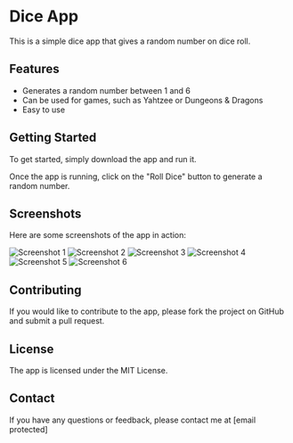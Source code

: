 <h1>Dice App</h1>

<p>This is a simple dice app that gives a random number on dice roll.</p>

<h2>Features</h2>

<ul>
<li>Generates a random number between 1 and 6</li>
<li>Can be used for games, such as Yahtzee or Dungeons & Dragons</li>
<li>Easy to use</li>
</ul>

<h2>Getting Started</h2>

<p>To get started, simply download the app and run it.</p>

<p>Once the app is running, click on the "Roll Dice" button to generate a random number.</p>

<h2>Screenshots</h2>

<p>Here are some screenshots of the app in action:</p>

<img src="screenshots/one.jpg" alt="Screenshot 1">
<img src="screenshots/two.jpg" alt="Screenshot 2">
<img src="screenshots/three.jpg" alt="Screenshot 3">
<img src="screenshots/four.jpg" alt="Screenshot 4">
<img src="screenshots/five.jpg" alt="Screenshot 5">
<img src="screenshots/six.jpg" alt="Screenshot 6">

<h2>Contributing</h2>

<p>If you would like to contribute to the app, please fork the project on GitHub and submit a pull request.</p>

<h2>License</h2>

<p>The app is licensed under the MIT License.</p>

<h2>Contact</h2>

<p>If you have any questions or feedback, please contact me at [email protected] </p>
</body>
</html>
